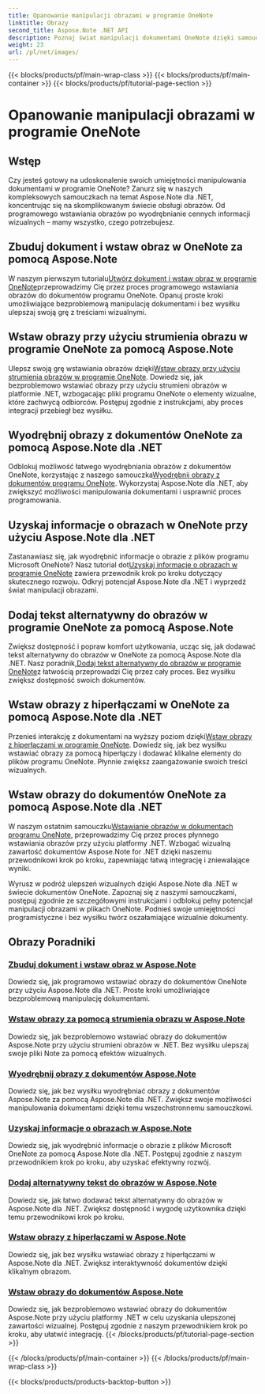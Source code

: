 ```yaml
---
title: Opanowanie manipulacji obrazami w programie OneNote
linktitle: Obrazy
second_title: Aspose.Note .NET API
description: Poznaj świat manipulacji dokumentami OneNote dzięki samouczkom Aspose.Note for .NET na temat płynnej obsługi obrazów. Podnieś poziom swoich treści wizualnych bez wysiłku.
weight: 23
url: /pl/net/images/
---
```


{{< blocks/products/pf/main-wrap-class >}}
{{< blocks/products/pf/main-container >}}
{{< blocks/products/pf/tutorial-page-section >}}

# Opanowanie manipulacji obrazami w programie OneNote

## Wstęp

Czy jesteś gotowy na udoskonalenie swoich umiejętności manipulowania dokumentami w programie OneNote? Zanurz się w naszych kompleksowych samouczkach na temat Aspose.Note dla .NET, koncentrując się na skomplikowanym świecie obsługi obrazów. Od programowego wstawiania obrazów po wyodrębnianie cennych informacji wizualnych – mamy wszystko, czego potrzebujesz.

## Zbuduj dokument i wstaw obraz w OneNote za pomocą Aspose.Note
 W naszym pierwszym tutorialu[Utwórz dokument i wstaw obraz w programie OneNote](./build-doc-insert-image/)przeprowadzimy Cię przez proces programowego wstawiania obrazów do dokumentów programu OneNote. Opanuj proste kroki umożliwiające bezproblemową manipulację dokumentami i bez wysiłku ulepszaj swoją grę z treściami wizualnymi.

## Wstaw obrazy przy użyciu strumienia obrazu w programie OneNote za pomocą Aspose.Note
 Ulepsz swoją grę wstawiania obrazów dzięki[Wstaw obrazy przy użyciu strumienia obrazów w programie OneNote](./insert-image-using-image-stream/). Dowiedz się, jak bezproblemowo wstawiać obrazy przy użyciu strumieni obrazów w platformie .NET, wzbogacając pliki programu OneNote o elementy wizualne, które zachwycą odbiorców. Postępuj zgodnie z instrukcjami, aby proces integracji przebiegł bez wysiłku.

## Wyodrębnij obrazy z dokumentów OneNote za pomocą Aspose.Note dla .NET
 Odblokuj możliwość łatwego wyodrębniania obrazów z dokumentów OneNote, korzystając z naszego samouczka[Wyodrębnij obrazy z dokumentów programu OneNote](./extract-images/). Wykorzystaj Aspose.Note dla .NET, aby zwiększyć możliwości manipulowania dokumentami i usprawnić proces programowania.

## Uzyskaj informacje o obrazach w OneNote przy użyciu Aspose.Note dla .NET
 Zastanawiasz się, jak wyodrębnić informacje o obrazie z plików programu Microsoft OneNote? Nasz tutorial dot[Uzyskaj informacje o obrazach w programie OneNote](./get-info-of-images/) zawiera przewodnik krok po kroku dotyczący skutecznego rozwoju. Odkryj potencjał Aspose.Note dla .NET i wyprzedź świat manipulacji obrazami.

## Dodaj tekst alternatywny do obrazów w programie OneNote za pomocą Aspose.Note
 Zwiększ dostępność i popraw komfort użytkowania, ucząc się, jak dodawać tekst alternatywny do obrazów w OneNote za pomocą Aspose.Note dla .NET. Nasz poradnik,[Dodaj tekst alternatywny do obrazów w programie OneNote](./image-alternative-text/)z łatwością przeprowadzi Cię przez cały proces. Bez wysiłku zwiększ dostępność swoich dokumentów.

## Wstaw obrazy z hiperłączami w OneNote za pomocą Aspose.Note dla .NET
 Przenieś interakcję z dokumentami na wyższy poziom dzięki[Wstaw obrazy z hiperłączami w programie OneNote](./insert-image-hyperlink/). Dowiedz się, jak bez wysiłku wstawiać obrazy za pomocą hiperłączy i dodawać klikalne elementy do plików programu OneNote. Płynnie zwiększ zaangażowanie swoich treści wizualnych.

## Wstaw obrazy do dokumentów OneNote za pomocą Aspose.Note dla .NET
 W naszym ostatnim samouczku[Wstawianie obrazów w dokumentach programu OneNote](./insert-images/), przeprowadzimy Cię przez proces płynnego wstawiania obrazów przy użyciu platformy .NET. Wzbogać wizualną zawartość dokumentów Aspose.Note for .NET dzięki naszemu przewodnikowi krok po kroku, zapewniając łatwą integrację i zniewalające wyniki.

Wyrusz w podróż ulepszeń wizualnych dzięki Aspose.Note dla .NET w świecie dokumentów OneNote. Zapoznaj się z naszymi samouczkami, postępuj zgodnie ze szczegółowymi instrukcjami i odblokuj pełny potencjał manipulacji obrazami w plikach OneNote. Podnieś swoje umiejętności programistyczne i bez wysiłku twórz oszałamiające wizualnie dokumenty.
## Obrazy Poradniki
### [Zbuduj dokument i wstaw obraz w Aspose.Note](./build-doc-insert-image/)
Dowiedz się, jak programowo wstawiać obrazy do dokumentów OneNote przy użyciu Aspose.Note dla .NET. Proste kroki umożliwiające bezproblemową manipulację dokumentami.
### [Wstaw obrazy za pomocą strumienia obrazu w Aspose.Note](./insert-image-using-image-stream/)
Dowiedz się, jak bezproblemowo wstawiać obrazy do dokumentów Aspose.Note przy użyciu strumieni obrazów w .NET. Bez wysiłku ulepszaj swoje pliki Note za pomocą efektów wizualnych.
### [Wyodrębnij obrazy z dokumentów Aspose.Note](./extract-images/)
Dowiedz się, jak bez wysiłku wyodrębniać obrazy z dokumentów Aspose.Note za pomocą Aspose.Note dla .NET. Zwiększ swoje możliwości manipulowania dokumentami dzięki temu wszechstronnemu samouczkowi.
### [Uzyskaj informacje o obrazach w Aspose.Note](./get-info-of-images/)
Dowiedz się, jak wyodrębnić informacje o obrazie z plików Microsoft OneNote za pomocą Aspose.Note dla .NET. Postępuj zgodnie z naszym przewodnikiem krok po kroku, aby uzyskać efektywny rozwój.
### [Dodaj alternatywny tekst do obrazów w Aspose.Note](./image-alternative-text/)
Dowiedz się, jak łatwo dodawać tekst alternatywny do obrazów w Aspose.Note dla .NET. Zwiększ dostępność i wygodę użytkownika dzięki temu przewodnikowi krok po kroku.
### [Wstaw obrazy z hiperłączami w Aspose.Note](./insert-image-hyperlink/)
Dowiedz się, jak bez wysiłku wstawiać obrazy z hiperłączami w Aspose.Note dla .NET. Zwiększ interaktywność dokumentów dzięki klikalnym obrazom.
### [Wstaw obrazy do dokumentów Aspose.Note](./insert-images/)
Dowiedz się, jak bezproblemowo wstawiać obrazy do dokumentów Aspose.Note przy użyciu platformy .NET w celu uzyskania ulepszonej zawartości wizualnej. Postępuj zgodnie z naszym przewodnikiem krok po kroku, aby ułatwić integrację.
{{< /blocks/products/pf/tutorial-page-section >}}

{{< /blocks/products/pf/main-container >}}
{{< /blocks/products/pf/main-wrap-class >}}

{{< blocks/products/products-backtop-button >}}

